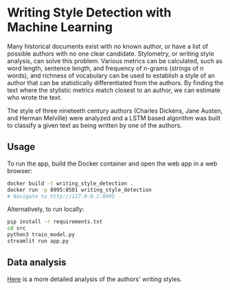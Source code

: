 # Writing Style Detection with Machine Learning

Many historical documents exist with no known author, or have a list of possible authors with no one clear candidate.
Stylometry, or writing style analysis, can solve this problem.
Various metrics can be calculated, such as word length, sentence length, and frequency of n-grams (strings of n words), 
and richness of vocabulary can be used to establish a style of an author that can be statistically differentiated from 
the authors. By finding the text where the stylistic metrics match closest to an author, we can estimate who wrote the text.

The style of three nineteeth century authors (Charles Dickens, Jane Austen, and Herman Melville) were analyzed and a LSTM based algorithm was built
to classify a given text as being written by one
of the authors.

## Usage

To run the app, build the Docker container and open
the web app in a web browser:
```bash
docker build -t writing_style_detection .
docker run -p 8995:8501 writing_style_detection
# Navigate to http://127.0.0.1:8995
```

Alternatively, to run locally:
```bash
pip install -r requirements.txt
cd src
python3 train_model.py
streamlit run app.py
```

## Data analysis

[Here](src/eda.ipynb) is a more detailed analysis
of the authors' writing styles.